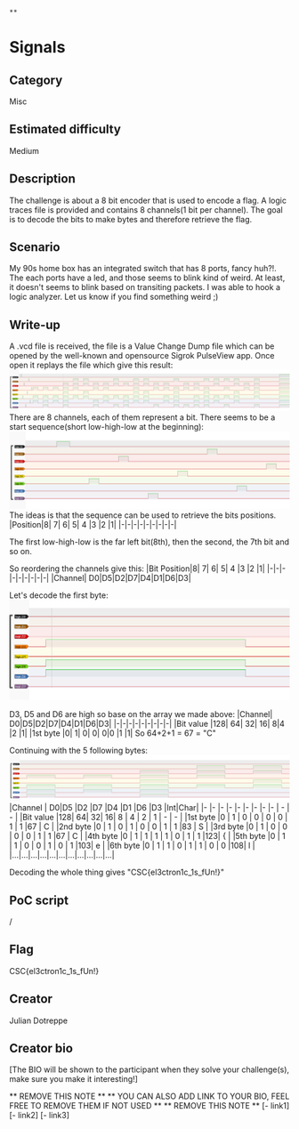                                                                               **

# Signals

## Category

Misc

## Estimated difficulty

Medium

## Description

The challenge is about a 8 bit encoder that is used to encode a flag. A logic traces file is provided and contains 8 channels(1 bit per channel). The goal is to decode the bits to make bytes and therefore retrieve the flag.

## Scenario

My 90s home box has an integrated switch that has 8 ports, fancy huh?!. The each ports have a led, and those seems to blink kind of weird. At least, it doesn't seems to blink based on transiting packets.
I was able to hook a logic analyzer. Let us know if you find something weird ;)

## Write-up

A .vcd file is received, the file is a Value Change Dump file which can be opened by the well-known and opensource Sigrok PulseView app.
Once open it replays the file which give this result:
![View of the decode signal](./Resources/view.png)
There are 8 channels, each of them represent a bit.
There seems to be a start sequence(short low-high-low at the beginning):
![View of the decode signal](./Resources/start.png)
The ideas is that the sequence can be used to retrieve the bits positions.
|Position|8| 7| 6| 5| 4 |3 |2 |1|
|-|-|-|-|-|-|-|-|-|

The first low-high-low is the far left bit(8th), then the second, the 7th bit and so on.

So reordering the channels give this:
|Bit Position|8| 7| 6| 5| 4 |3 |2 |1|
|-|-|-|-|-|-|-|-|-|
|Channel| D0|D5|D2|D7|D4|D1|D6|D3|

Let's decode the first byte:
![View of the decode signal](./Resources/first_byte.png)

D3, D5 and D6 are high so base on the array we made above:
|Channel| D0|D5|D2|D7|D4|D1|D6|D3|
|-|-|-|-|-|-|-|-|-|
|Bit value |128| 64| 32| 16| 8|4 |2 |1|
|1st byte |0| 1| 0| 0| 0|0 |1 |1|
So 64+2+1 = 67 = "C"

Continuing with the 5 following bytes:
![View of the decode signal](./Resources/other_bytes.png)
|Channel | D0|D5 |D2 |D7 |D4 |D1 |D6 |D3 |Int|Char|
|- |- |- |- |- |- |- |- |- | - | - |
|Bit value |128| 64| 32| 16| 8 | 4 | 2 | 1 | - | - |
|1st byte |0 | 1 | 0 | 0 | 0 | 0 | 1 | 1 |67 | C |
|2nd byte |0 | 1 | 0 | 1 | 0 | 0 | 1 | 1 |83 | S |
|3rd byte |0 | 1 | 0 | 0 | 0 | 0 | 1 | 1 |67 | C |
|4th byte |0 | 1 | 1 | 1 | 1 | 0 | 1 | 1 |123| { |
|5th byte |0 | 1 | 1 | 0 | 0 | 1 | 0 | 1 |103| e |
|6th byte |0 | 1 | 1 | 0 | 1 | 1 | 0 | 0 |108| l |
|...|...|...|...|...|...|...|...|...|...|...|

Decoding the whole thing gives "CSC{el3ctron1c_1s_fUn!}"

## PoC script

/

## Flag

CSC{el3ctron1c_1s_fUn!}

## Creator

Julian Dotreppe

## Creator bio

[The BIO will be shown to the participant when they solve your challenge(s), make sure you make it interesting!]

** REMOVE THIS NOTE **
** YOU CAN ALSO ADD LINK TO YOUR BIO, FEEL FREE TO REMOVE THEM IF NOT USED **
** REMOVE THIS NOTE **
[- link1]
[- link2]
[- link3]
